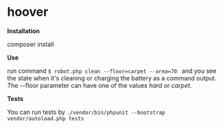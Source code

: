 # hoover

**Installation**

composer install

**Use**

run command 
`$ robot.php clean --floor=carpet --area=70 `
and you see the state when it's cleaning or charging the battery as a command output. 
The --floor parameter can have one of the values _hard_ or _carpet_.

**Tests**

You can run tests by 
`./vendor/bin/phpunit --bootstrap vendor/autoload.php tests`